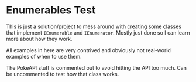 # Enumerables Test

This is just a solution/project to mess around with creating some classes that implement `IEnumerable` and `IEnumerator`. Mostly just done so I can learn more about how they work.

All examples in here are very contrived and obviously not real-world examples of when to use them.

The PokeAPI stuff is commented out to avoid hitting the API too much. Can be uncommented to test how that class works.
